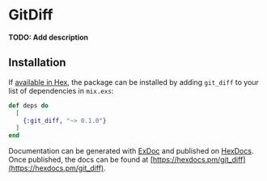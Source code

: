 # GitDiff

**TODO: Add description**

## Installation

If [available in Hex](https://hex.pm/docs/publish), the package can be installed
by adding `git_diff` to your list of dependencies in `mix.exs`:

```elixir
def deps do
  [
    {:git_diff, "~> 0.1.0"}
  ]
end
```

Documentation can be generated with [ExDoc](https://github.com/elixir-lang/ex_doc)
and published on [HexDocs](https://hexdocs.pm). Once published, the docs can
be found at [https://hexdocs.pm/git_diff](https://hexdocs.pm/git_diff).


